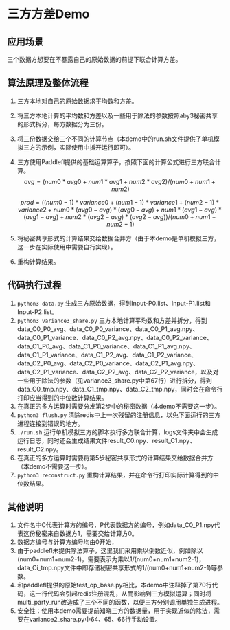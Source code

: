 # 三方方差Demo

## 应用场景

三个数据方想要在不暴露自己的原始数据的前提下联合计算方差。

## 算法原理及整体流程

1. 三方本地对自己的原始数据求平均数和方差。

2. 将三方本地计算的平均数和方差以及一些用于除法的参数按照aby3秘密共享的形式拆分，每方数据分为三份。

3. 将三份数据交给三个不同的计算节点（本demo中的run.sh文件提供了单机模拟三方的示例，实际使用中拆开运行即可）。

4. 三方使用Paddlefl提供的基础运算算子，按照下面的计算公式进行三方联合计算。
   $$
   avg = (num0*avg0+num1*avg1+num2*avg2)/(num0+num1+num2)
   $$

   $$
   prod = ((num0-1)*variance0+(num1-1)*variance1+(num2-1)*variance2+num0*(avg0-avg)*(avg0-avg)+num1*(avg1-avg)*(avg1-avg)+num2*(avg2-avg)*(avg2-avg))/(num0+num1+num2-1)
   $$

5. 将秘密共享形式的计算结果交给数据合并方（由于本demo是单机模拟三方，这一步在实际使用中需要自行实现）。

6. 重构计算结果。

## 代码执行过程

1. `python3 data.py` 生成三方原始数据，得到Input-P0.list、Input-P1.list和Input-P2.list。
2. `python3 variance3_share.py` 三方本地计算平均数和方差并拆分，得到data_C0_P0_avg、data_C0_P0_variance、data_C0_P1_avg.npy、data_C0_P1_variance、data_C0_P2_avg.npy、data_C0_P2_variance、data_C1_P0_avg、data_C1_P0_variance、data_C1_P1_avg.npy、data_C1_P1_variance、data_C1_P2_avg、data_C1_P2_variance、data_C2_P0_avg、data_C2_P0_variance、data_C2_P1_avg.npy、data_C2_P1_variance、data_C2_P2_avg、data_C2_P2_variance，以及对一些用于除法的参数（见variance3_share.py中第67行）进行拆分，得到data_C0_tmp.npy、data_C1_tmp.npy、data_C2_tmp.npy，同时会在命令行打印应当得到的中位数计算结果。
3. 在真正的多方运算时需要分发第2步中的秘密数据（本demo不需要这一步）。
4. `python3 flush.py` 清除redis中上一次残留的注册信息，以免下面运行的三方进程连接到错误的地方。
5. `./run.sh` 运行单机模拟三方的脚本执行多方联合计算，logs文件夹中会生成运行日志，同时还会生成结果文件result_C0.npy、result_C1.npy、result_C2.npy。
6. 在真正的多方运算时需要将第5步秘密共享形式的计算结果交给数据合并方（本demo不需要这一步）。
7. `python3 reconstruct.py` 重构计算结果，并在命令行打印实际计算得到的中位数结果。

## 其他说明

1. 文件名中C代表计算方的编号，P代表数据方的编号，例如data_C0_P1.npy代表这份秘密来自数据方1，需要交给计算方0。
2. 数据方编号与计算方编号均由0开始，
3. 由于paddlefl未提供除法算子，这里我们采用乘以倒数近似，例如除以(num0+num1+num2-1)，需要表示为乘以1/(num0+num1+num2-1)，data_Ci_tmp.npy文件中即存储秘密共享形式的1/(num0+num1+num2-1)等参数。
4. 和paddlefl提供的原始test_op_base.py相比，本demo中注释掉了第70行代码，这一行代码会引起redis注册混乱，从而影响到三方模拟运算；同时将multi_party_run改造成了三个不同的函数，以便三方分别调用单独生成进程。
5. 安全性：使用本demo需要提前知晓三方的数据量，用于实现近似的除法，需要在variance2_share.py中64、65、66行手动设置。